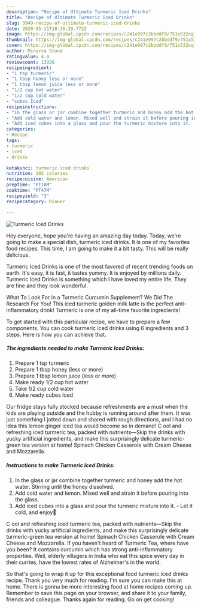 ```yaml
---
description: "Recipe of Ultimate Turmeric Iced Drinks"
title: "Recipe of Ultimate Turmeric Iced Drinks"
slug: 3949-recipe-of-ultimate-turmeric-iced-drinks
date: 2020-05-21T18:36:29.772Z
image: https://img-global.cpcdn.com/recipes/c241e997c2bbddf9/751x532cq70/turmeric-iced-drinks-recipe-main-photo.jpg
thumbnail: https://img-global.cpcdn.com/recipes/c241e997c2bbddf9/751x532cq70/turmeric-iced-drinks-recipe-main-photo.jpg
cover: https://img-global.cpcdn.com/recipes/c241e997c2bbddf9/751x532cq70/turmeric-iced-drinks-recipe-main-photo.jpg
author: Minerva Stone
ratingvalue: 4.4
reviewcount: 13926
recipeingredient:
- "1 tsp turmeric"
- "1 tbsp honey less or more"
- "1 tbsp lemon juice less or more"
- "1/2 cup hot water"
- "1/2 cup cold water"
- "cubes Iced"
recipeinstructions:
- "In the glass or jar combine together turmeric and honey add the hot water. Stirring until the honey dissolved."
- "Add cold water and lemon. Mixed well and strain it before pouring into the glass."
- "Add iced cubes into a glass and pour the turmeric mixture into it.  Let it cold, and enjoy🍹"
categories:
- Recipe
tags:
- turmeric
- iced
- drinks

katakunci: turmeric iced drinks 
nutrition: 102 calories
recipecuisine: American
preptime: "PT18M"
cooktime: "PT47M"
recipeyield: "3"
recipecategory: Dinner

---
```



![Turmeric Iced Drinks](https://img-global.cpcdn.com/recipes/c241e997c2bbddf9/751x532cq70/turmeric-iced-drinks-recipe-main-photo.jpg)

Hey everyone, hope you're having an amazing day today. Today, we're going to make a special dish, turmeric iced drinks. It is one of my favorites food recipes. This time, I am going to make it a bit tasty. This will be really delicious.

Turmeric Iced Drinks is one of the most favored of recent trending foods on earth. It's easy, it is fast, it tastes yummy. It is enjoyed by millions daily. Turmeric Iced Drinks is something which I have loved my entire life. They are fine and they look wonderful.

What To Look For in a Turmeric Curcumin Supplement? We Did The Research For You! This iced turmeric golden milk latte is the perfect anti-inflammatory drink! Turmeric is one of my all-time favorite ingredients!


To get started with this particular recipe, we have to prepare a few components. You can cook turmeric iced drinks using 6 ingredients and 3 steps. Here is how you can achieve that.

<!--inarticleads1-->

##### The ingredients needed to make Turmeric Iced Drinks:

1. Prepare 1 tsp turmeric
1. Prepare 1 tbsp honey (less or more)
1. Prepare 1 tbsp lemon juice (less or more)
1. Make ready 1/2 cup hot water
1. Take 1/2 cup cold water
1. Make ready cubes Iced


Our fridge stays fully stocked because refreshments are a must when the kids are playing outside and the hubby is running around after them. It was just something I jotted down and shared with rough directions, and I had no idea this lemon ginger iced tea would become so in demand! C ool and refreshing iced turmeric tea, packed with nutrients—Skip the drinks with yucky artificial ingredients, and make this surprisingly delicate turmeric-green tea version at home! Spinach Chicken Casserole with Cream Cheese and Mozzarella. 

<!--inarticleads2-->

##### Instructions to make Turmeric Iced Drinks:

1. In the glass or jar combine together turmeric and honey add the hot water. Stirring until the honey dissolved.
1. Add cold water and lemon. Mixed well and strain it before pouring into the glass.
1. Add iced cubes into a glass and pour the turmeric mixture into it.  - Let it cold, and enjoy🍹


C ool and refreshing iced turmeric tea, packed with nutrients—Skip the drinks with yucky artificial ingredients, and make this surprisingly delicate turmeric-green tea version at home! Spinach Chicken Casserole with Cream Cheese and Mozzarella. If you haven&#39;t heard of Turmeric Tea, where have you been? It contains curcumin which has strong anti-inflammatory properties. Weil, elderly villagers in India who eat this spice every day in their curries, have the lowest rates of Alzheimer&#39;s in the world. 

So that's going to wrap it up for this exceptional food turmeric iced drinks recipe. Thank you very much for reading. I'm sure you can make this at home. There is gonna be more interesting food at home recipes coming up. Remember to save this page on your browser, and share it to your family, friends and colleague. Thanks again for reading. Go on get cooking!
